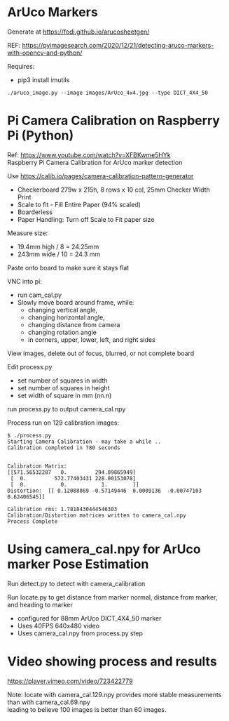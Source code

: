 # ArUco Markers

Generate at https://fodi.github.io/arucosheetgen/

REF:  https://pyimagesearch.com/2020/12/21/detecting-aruco-markers-with-opencv-and-python/

Requires:
- pip3 install imutils

```
./aruco_image.py --image images/ArUco_4x4.jpg --type DICT_4X4_50  
```


# Pi Camera Calibration on Raspberry Pi (Python)  

Ref: https://www.youtube.com/watch?v=XFBKwme5HYk  
Raspberry Pi Camera Calibration for ArUco marker detection  

Use https://calib.io/pages/camera-calibration-pattern-generator 
- Checkerboard 279w x 215h, 8 rows x 10 col, 25mm Checker Width  
Print  
- Scale to fit - Fill Entire Paper (94% scaled)  
- Boarderless  
- Paper Handling: Turn off Scale to Fit paper size  

Measure size:  
- 19.4mm high / 8 = 24.25mm  
- 243mm wide / 10 = 24.3 mm  

Paste onto board to make sure it stays flat  

VNC into pi:  
- run cam_cal.py  
- Slowly move board around frame, while:  
  -  changing vertical angle,  
  -  changing horizontal angle,  
  -  changing distance from camera  
  -  changing rotation angle  
  -  in corners, upper, lower, left, and right sides  

View images, delete out of focus, blurred, or not complete board  


Edit process.py  
- set number of squares in width  
- set number of squares in height  
- set width of square in mm (nn.n)  

run process.py to output camera_cal.npy   

Process run on 129 calibration images:  
```
$ ./process.py 
Starting Camera Calibration - may take a while ..
Calibration completed in 780 seconds


Calibration Matrix: 
[[571.56532287   0.         294.09865949]
 [  0.         572.77403431 228.00153078]
 [  0.           0.           1.        ]]
Distortion:  [[ 0.12088869 -0.57149446  0.0009136  -0.00747103  0.62406545]]

Calibration rms: 1.7818430444546303
Calibration/Distortion matrices written to camera_cal.npy
Process Complete

```

# Using camera_cal.npy for ArUco marker Pose Estimation

Run detect.py to detect with camera_calibration  

Run locate.py to get distance from marker normal, distance from marker, and heading to marker  
- configured for 88mm ArUco DICT_4X4_50 marker  
- Uses 40FPS 640x480 video   
- Uses camera_cal.npy from process.py step  

# Video showing process and results

https://player.vimeo.com/video/723422779

Note:  locate with camera_cal.129.npy provides more stable measurements than with camera_cal.69.npy  
leading to believe 100 images is better than 60 images.

